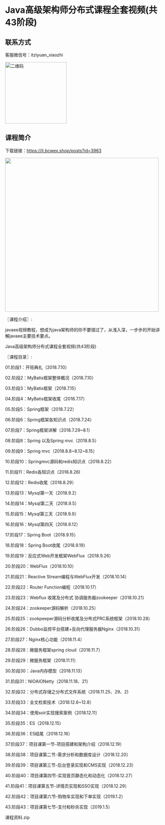 # Java高级架构师分布式课程全套视频(共43阶段)

## 联系方式

客服微信号：itziyuan_xiaozhi

<img src="https://ziyuanyun.oss-cn-guangzhou.aliyuncs.com/common/20240614073449/666b82192834a.jpg" width="200" height="200" alt="二维码">

## 课程简介

下载链接：https://it.bcwex.shop/posts?id=3963

<img src="https://ziyuanyun.oss-cn-guangzhou.aliyuncs.com/yun/20240515185530/664494a261a44.jpg" width="500" alt="">

  〖课程介绍〗:

 javaee视频教程，想成为java架构师的你不要错过了，从浅入深，一步步的开始讲解javaee主要技术要点。

 Java高级架构师分布式课程全套视频(共43阶段)



 〖课程目录〗:

 01.阶段1：开班典礼（2018.7.10）

 02.阶段2：MyBatis框架整体概况（2018.7.10）

 03.阶段3：MyBatis框架（2018.7.15）

 04.阶段4：MyBatis框架收尾（2018.7.17）

 05.阶段5：Spring框架（2018.7.22）

 06.阶段6：Spring框架各知识点（2018.7.24）

 07.阶段7：Spring框架详解（2018.7.29~8.1）

 08.阶段8：Spring 以及Spring mvc（2018.8.5）

 09.阶段9：Spring mvc（2018.8.8~8.12~8.15）

 10.阶段10：Springmvc源码和redis知识点（2018.8.22）

 11.阶段11：Redis各知识点（2018.8.26)

 12.阶段12：Redis收尾（2018.8.29）

 13.阶段13：Mysql第一天（2018.9.2）

 14.阶段14：Mysql第二天（2018.9.5）

 15.阶段15：Mysql第三天（2018.9.9）

 16.阶段16：Mysql第四天（2018.9.12）

 17.阶段17：Spring Boot（2018.9.15）

 18.阶段18：Spring Boot收尾（2018.9.19）

 19.阶段19：反应式Web开发框架WebFlux（2018.9.26）

 20.阶段20：WebFlux（2018.10.10）

 21.阶段21：Reactive Stream编程与WebFlux开发（2018.10.14）

 22.阶段22：Router Function编程（2018.10.17）

 23.阶段23：Webflux 收尾及分布式 协调服务器zookeeper（2018.10.21）

 24.阶段24：zookeeper源码解析（2018.10.25）

 25.阶段25：zookpeeper源码分析收尾及分布式PRC系统框架（2018.10.28）

 26.阶段26：Dubbo监控平台搭建+反向代理服务器Nginx（2018.10.31）

 27.阶段27：Nginx核心功能（2018.11.4）

 28.阶段28：微服务框架spring cloud（2018.11.7）

 29.阶段29：微服务框架（2018.11.11）

 30.阶段30：Java内存模型（2018.11.13）

 31.阶段31：NIOAIONetty（2018.11.18、21）

 32.阶段32：分布式存储之分布式文件系统（2018.11.25、29、2)

 33.阶段33：全文检索技术（2018.12.6~12.8）

 34.阶段34：使用solr实现搜索案例（2018.12.11）

 35.阶段35：ES（2018.12.15）

 36.阶段36：ES结尾（2018.12.16）

 37.阶段37：项目课第一节-项目搭建和架构介绍（2018.12.19）

 38.阶段38：项目课第二节-需求分析和数据库设计（2018.12.20）

 39.阶段39：项目课第三节-后台登录实现和CMS实现（2018.12.23）

 40.阶段40：项目课第四节-实现首页静态化和动态化（2018.12.27）

 41.阶段41：项目课第五节-详情页实现和SSO实现（2018.12.29）

 42.阶段42：项目课第六节-购物车实现和下单实现（2019.1.2）

 43.阶段43：项目课第七节-支付和秒杀实现（2019.1.5）

 课程资料.zip 

  